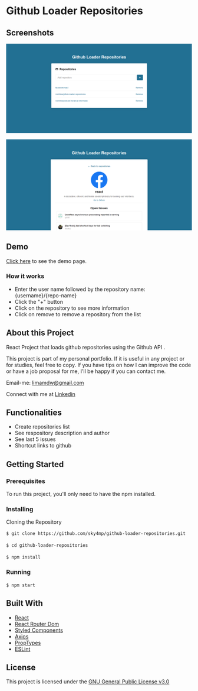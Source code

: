 # Github Loader Repositories

## Screenshots

![main](https://raw.githubusercontent.com/sky4mp/github-loader-repositories/master/images/main.png)

![repository](https://raw.githubusercontent.com/sky4mp/github-loader-repositories/master/images/repository.png)

## Demo

[Click here](https://sky4mp.github.io/github-loader-repositories/) to see the demo page.

### How it works

- Enter the user name followed by the repository name: {username}/{repo-name}
- Click the "+" button
- Click on the repository to see more information
- Click on remove to remove a repository from the list

## About this Project

React Project that loads github repositories using the Github API .

This project is part of my personal portfolio. If it is useful in any project or for studies, feel free to copy. If you have tips on how I can improve the code or have a job proposal for me, I'll be happy if you can contact me.

Email-me: limamdw@gmail.com

Connect with me at [Linkedin](https://www.linkedin.com/in/rodrilima/)

## Functionalities

- Create repositories list
- See respository description and author
- See last 5 issues
- Shortcut links to github

## Getting Started

### Prerequisites

To run this project, you'll only need to have the npm installed.

### Installing

Cloning the Repository

```
$ git clone https://github.com/sky4mp/github-loader-repositories.git

$ cd github-loader-repositories

$ npm install
```

### Running

```
$ npm start
```


## Built With

- [React](https://github.com/facebook/react)
- [React Router Dom](https://github.com/ReactTraining/react-router/tree/master/packages/react-router-dom)
- [Styled Components](https://github.com/styled-components/styled-components)
- [Axios](https://github.com/axios/axios)
- [PropTypes](https://github.com/facebook/prop-types)
- [ESLint](https://github.com/eslint/eslint)

## License

This project is licensed under the [GNU General Public License v3.0](https://github.com/rodrilima/github-loader-repositories/blob/master/LICENSE)
